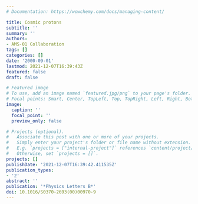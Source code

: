 ```yaml
---
# Documentation: https://wowchemy.com/docs/managing-content/

title: Cosmic protons
subtitle: ''
summary: ''
authors:
- AMS-01 Collaboration
tags: []
categories: []
date: '2000-09-01'
lastmod: 2021-12-07T16:39:43Z
featured: false
draft: false

# Featured image
# To use, add an image named `featured.jpg/png` to your page's folder.
# Focal points: Smart, Center, TopLeft, Top, TopRight, Left, Right, BottomLeft, Bottom, BottomRight.
image:
  caption: ''
  focal_point: ''
  preview_only: false

# Projects (optional).
#   Associate this post with one or more of your projects.
#   Simply enter your project's folder or file name without extension.
#   E.g. `projects = ["internal-project"]` references `content/project/deep-learning/index.md`.
#   Otherwise, set `projects = []`.
projects: []
publishDate: '2021-12-07T16:39:42.411535Z'
publication_types:
- '2'
abstract: ''
publication: '*Physics Letters B*'
doi: 10.1016/S0370-2693(00)00970-9
---
```

